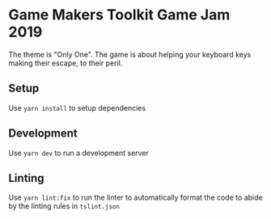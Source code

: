 # Game Makers Toolkit Game Jam 2019 #

The theme is "Only One".
The game is about helping your keyboard keys making their escape, to their peril.

## Setup ##

Use `yarn install` to setup dependencies

## Development ##

Use `yarn dev` to run a development server

## Linting ##

Use `yarn lint:fix` to run the linter to automatically format the code to abide by the linting rules in `tslint.json`
